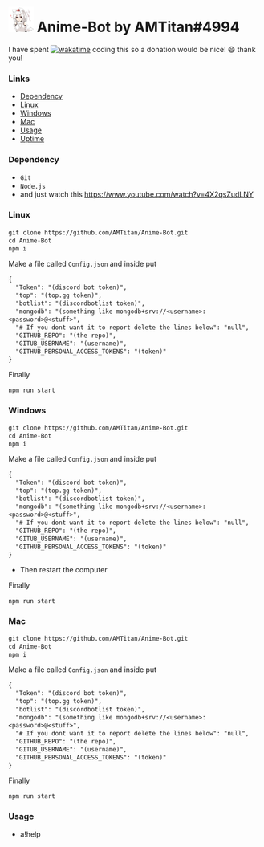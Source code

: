 # <img src="https://github.com/AMTitan/Anime-Bot/raw/master/AnimeBot.png" alt="icon" width="50px"/> Anime-Bot by AMTitan#4994

I have spent [![wakatime](https://wakatime.com/badge/github/AMTitan/Anime-Bot.svg)](https://wakatime.com/badge/github/AMTitan/Anime-Bot) coding this so a donation would be nice! 😄 thank you!

<h3>Links</h3>

- [Dependency](https://github.com/AMTitan/Anime-Bot#dependency)
- [Linux](https://github.com/AMTitan/Anime-Bot#linux)
- [Windows](https://github.com/AMTitan/Anime-Bot#windows)
- [Mac](https://github.com/AMTitan/Anime-Bot#mac)
- [Usage](https://github.com/AMTitan/Anime-Bot#usage)
- [Uptime](https://status.watchbot.app/bot/833682899202080818)

<h3>Dependency</h3>

- `Git`
- `Node.js`
- and just watch this https://www.youtube.com/watch?v=4X2qsZudLNY

<h3>Linux</h3>

```
git clone https://github.com/AMTitan/Anime-Bot.git
cd Anime-Bot
npm i
```

Make a file called `Config.json` and inside put 
```
{
  "Token": "(discord bot token)",
  "top": "(top.gg token)",
  "botlist": "(discordbotlist token)",
  "mongodb": "(something like mongodb+srv://<username>:<password>@<stuff>",
  "# If you dont want it to report delete the lines below": "null",
  "GITHUB_REPO": "(the repo)",
  "GITUB_USERNAME": "(username)",
  "GITHUB_PERSONAL_ACCESS_TOKENS": "(token)"
}
```

Finally
```
npm run start
```

<h3>Windows</h3>

```
git clone https://github.com/AMTitan/Anime-Bot.git
cd Anime-Bot
npm i
```

Make a file called `Config.json` and inside put
```
{
  "Token": "(discord bot token)",
  "top": "(top.gg token)",
  "botlist": "(discordbotlist token)",
  "mongodb": "(something like mongodb+srv://<username>:<password>@<stuff>",
  "# If you dont want it to report delete the lines below": "null",
  "GITHUB_REPO": "(the repo)",
  "GITUB_USERNAME": "(username)",
  "GITHUB_PERSONAL_ACCESS_TOKENS": "(token)"
}
```

- Then restart the computer

Finally
```
npm run start
```

<h3>Mac</h3>

```
git clone https://github.com/AMTitan/Anime-Bot.git
cd Anime-Bot
npm i
```

Make a file called `Config.json` and inside put
```
{
  "Token": "(discord bot token)",
  "top": "(top.gg token)",
  "botlist": "(discordbotlist token)",
  "mongodb": "(something like mongodb+srv://<username>:<password>@<stuff>",
  "# If you dont want it to report delete the lines below": "null",
  "GITHUB_REPO": "(the repo)",
  "GITUB_USERNAME": "(username)",
  "GITHUB_PERSONAL_ACCESS_TOKENS": "(token)"
}
```

Finally
```
npm run start
```

<h3>Usage</h3>

- a!help
